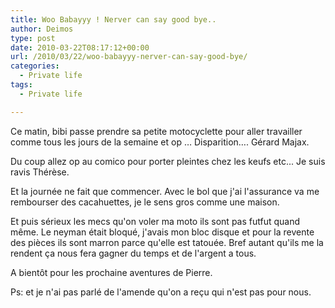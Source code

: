 ```yaml
---
title: Woo Babayyy ! Nerver can say good bye..
author: Deimos
type: post
date: 2010-03-22T08:17:12+00:00
url: /2010/03/22/woo-babayyy-nerver-can-say-good-bye/
categories:
  - Private life
tags:
  - Private life

---
```


Ce matin, bibi passe prendre sa petite motocyclette pour aller travailler comme tous les jours de la semaine et op … Disparition…. Gérard Majax.

Du coup allez op au comico pour porter pleintes chez les keufs etc... Je suis ravis Thérèse.

Et la journée ne fait que commencer. Avec le bol que j'ai l'assurance va me rembourser des cacahuettes, je le sens gros comme une maison.

Et puis sérieux les mecs qu'on voler ma moto ils sont pas futfut quand même. Le neyman était bloqué, j'avais mon bloc disque et pour la revente des pièces ils sont marron parce qu'elle est tatouée. Bref autant qu'ils me la rendent ça nous fera gagner du temps et de l'argent a tous.

A bientôt pour les prochaine aventures de Pierre.

Ps: et je n'ai pas parlé de l'amende qu'on a reçu qui n'est pas pour nous.
